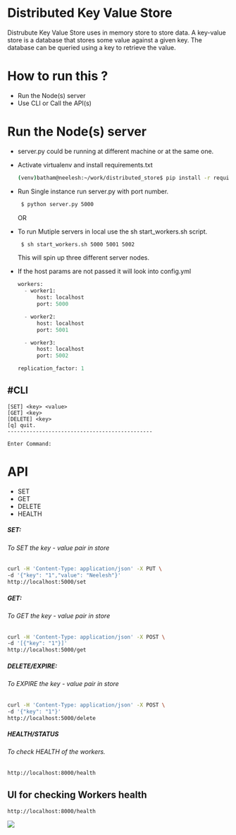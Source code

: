 # Distributed Key Value Store

Distrubute Key Value Store uses in memory store to store data. A key-value store is a database that stores some value against a given key. The database can be queried using a key to retrieve the value.

# How to run this ?
 - Run the Node(s) server
 - Use CLI or Call the API(s)

# Run the Node(s) server
 - server.py could be running at different machine or at the same one.
 - Activate virtualenv and install requirements.txt 
    ```sh
    (venv)batham@neelesh:~/work/distributed_store$ pip install -r requirements.txt
    ```
- Run Single instance run server.py with port number.
   ```sh
    $ python server.py 5000
    ```
    OR
    
- To run Mutiple servers in local use the sh start_workers.sh script.
   ```sh
    $ sh start_workers.sh 5000 5001 5002
    ```
    This will spin up three different server nodes. 


- If the host params are not passed it will  look into config.yml
    ```py
    workers:
      - worker1:
          host: localhost
          port: 5000
    
      - worker2:
          host: localhost
          port: 5001
    
      - worker3:
          host: localhost
          port: 5002
    
  replication_factor: 1
    ```
    
#CLI
----------------------------------------------            
```
[SET] <key> <value>
[GET] <key>
[DELETE] <key> 
[q] quit.             
----------------------------------------------            

Enter Command: 
```
    
    
# API
- SET
- GET
- DELETE
- HEALTH
##### SET:
 
###### To SET the key - value pair in store
 ```sh
 curl -H 'Content-Type: application/json' -X PUT \
-d '{"key": "1","value": "Neelesh"}'
http://localhost:5000/set
 ```
    
##### GET:
###### To GET the key - value pair in store

 ```sh
 curl -H 'Content-Type: application/json' -X POST \
-d '[{"key": "1"}]'
http://localhost:5000/get
 ```
    
##### DELETE/EXPIRE:
###### To EXPIRE the key - value pair in store

 ```sh
 curl -H 'Content-Type: application/json' -X POST \
-d '{"key": "1"}'
http://localhost:5000/delete
 ```
##### HEALTH/STATUS
###### To check HEALTH of the workers.

 ```sh
http://localhost:8000/health
```
## UI for checking Workers health
```http://localhost:8000/health ```

![](templates/health.png)

